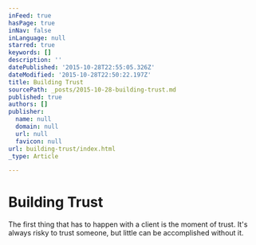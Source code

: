 ```yaml
---
inFeed: true
hasPage: true
inNav: false
inLanguage: null
starred: true
keywords: []
description: ''
datePublished: '2015-10-28T22:55:05.326Z'
dateModified: '2015-10-28T22:50:22.197Z'
title: Building Trust
sourcePath: _posts/2015-10-28-building-trust.md
published: true
authors: []
publisher:
  name: null
  domain: null
  url: null
  favicon: null
url: building-trust/index.html
_type: Article

---
```

# Building Trust

The first thing that has to happen with a client is the moment of trust. It's always risky to trust someone, but little can be accomplished without it.
